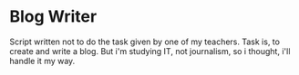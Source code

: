 # Blog Writer
Script written not to do the task given by one of my teachers.
Task is, to create and write a blog. But i'm studying IT, not journalism, so i thought, 
i'll handle it my way.
